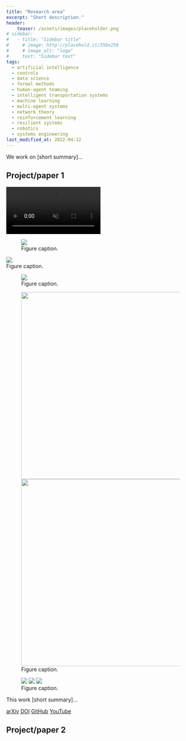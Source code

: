 ```yaml
---
title: "Research area"
excerpt: "Short description."
header:
    teaser: /assets/images/placeholder.png
# sidebar:
#   - title: "Sidebar title"
#     # image: http://placehold.it/350x250
#     # image_alt: "logo"
#     text: "Sidebar text"
tags:
  - artificial intelligence
  - controls
  - data science
  - formal methods
  - human-agent teaming
  - intelligent transportation systems
  - machine learning
  - multi-agent systems
  - network theory
  - reinforcement learning
  - resilient systems
  - robotics
  - systems engineering
last_modified_at: 2022-04-12
---
```


We work on [short summary]...

## Project/paper 1

<!-- example video -->
<video muted autoplay="autoplay" loop="loop" width="50%" controls>
  <source src="/assets/videos/dissc.mp4" type="video/mp4">
</video>

<!-- example image (500px width = default) -->
<figure style="width: 500px">
	<a href="{{ site.url }}{{ site.baseurl }}/assets/images/placeholder.png"><img src="{{ site.url }}{{ site.baseurl }}/assets/images/placeholder.png"></a>
	<figcaption>Figure caption.</figcaption>
</figure>

<!-- example image (500px width = default) where the caption spans the full page -->
<figure-size>
	<a href="{{ site.url }}{{ site.baseurl }}/assets/images/placeholder.png"><img src="{{ site.url }}{{ site.baseurl }}/assets/images/placeholder.png"></a>
	<figcaption>Figure caption.</figcaption>
</figure-size>

<!-- example image (full width) -->
<figure>
	<a href="{{ site.url }}{{ site.baseurl }}/assets/images/placeholder.png"><img src="{{ site.url }}{{ site.baseurl }}/assets/images/placeholder.png"></a>
	<figcaption>Figure caption.</figcaption>
</figure>

<!-- example of 2 side-by-side images (500px width = default) -->
<figure class="half">
    <a href="{{ site.url }}{{ site.baseurl }}/assets/images/placeholder.png"><img src="{{ site.url }}{{ site.baseurl }}/assets/images/placeholder.png" style="width:500px"></a>
    <a href="{{ site.url }}{{ site.baseurl }}/assets/images/placeholder.png"><img src="{{ site.url }}{{ site.baseurl }}/assets/images/placeholder.png" style="width:500px"></a>
    <figcaption>Figure caption.</figcaption>
</figure>

<!-- example of 3 side-by-side images (may want to specify default width) -->
<figure class="third">
	<a href="{{ site.url }}{{ site.baseurl }}/assets/images/placeholder.png"><img src="{{ site.url }}{{ site.baseurl }}/assets/images/placeholder.png"></a>
	<a href="{{ site.url }}{{ site.baseurl }}/assets/images/placeholder.png"><img src="{{ site.url }}{{ site.baseurl }}/assets/images/placeholder.png"></a>
	<a href="{{ site.url }}{{ site.baseurl }}/assets/images/placeholder.png"><img src="{{ site.url }}{{ site.baseurl }}/assets/images/placeholder.png"></a>
	<figcaption>Figure caption.</figcaption>
</figure>

This work [short summary]...

<!-- links to arXiv, conference/journal paper (DOI), GitHub, YouTube videos, etc. (update # with link) -->
<div class="row">
    <a href="https://doi.org/10.48550/arXiv.2202.07741" class="button_general">arXiv</a>
    <a href="#" class="button_general">DOI</a>
    <a href="#" class="button_general">GitHub</a>
    <a href="#" class="button_general">YouTube</a>
</div>

## Project/paper 2